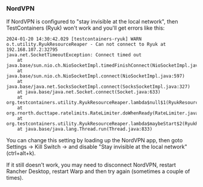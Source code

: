 ### NordVPN

If NordVPN is configured to "stay invisible at the local network", then TestContainers (Ryuk) won't work and you'll get errors like this:

```
2024-01-20 14:30:42.029 [testcontainers-ryuk] WARN  o.t.utility.RyukResourceReaper - Can not connect to Ryuk at 192.168.107.2:32795
java.net.SocketTimeoutException: Connect timed out
	at java.base/sun.nio.ch.NioSocketImpl.timedFinishConnect(NioSocketImpl.java:546)
	at java.base/sun.nio.ch.NioSocketImpl.connect(NioSocketImpl.java:597)
	at java.base/java.net.SocksSocketImpl.connect(SocksSocketImpl.java:327)
	at java.base/java.net.Socket.connect(Socket.java:633)
	at org.testcontainers.utility.RyukResourceReaper.lambda$null$1(RyukResourceReaper.java:105)
	at org.rnorth.ducttape.ratelimits.RateLimiter.doWhenReady(RateLimiter.java:27)
	at org.testcontainers.utility.RyukResourceReaper.lambda$maybeStart$2(RyukResourceReaper.java:101)
	at java.base/java.lang.Thread.run(Thread.java:833)
```

You can change this setting by loading up the NordVPN app, then goto Settings -> Kill Switch -> and disable "Stay invisible at the local network" (ctrl+alt+k).

If it still doesn't work, you may need to disconnect NordVPN, restart Rancher Desktop, restart Warp and then try again (sometimes a couple of times).